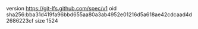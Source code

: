 version https://git-lfs.github.com/spec/v1
oid sha256:bba31d419fa96bbd655aa80a3ab4952e01216d5a618ae42cdcaad4d2686223cf
size 1524
